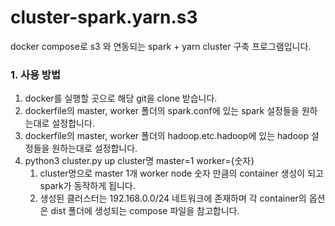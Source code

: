 # cluster-spark.yarn.s3

docker compose로 s3 와 연동되는 spark + yarn cluster 구축 프로그램입니다.

### 1. 사용 방법

1. docker를 실행할 곳으로 해당 git을 clone 받습니다.
2. dockerfile의 master, worker 폴더의 spark.conf에 있는 spark 설정들을 원하는대로 설정합니다.
3. dockerfile의 master, worker 폴더의 hadoop.etc.hadoop에 있는 hadoop 설정들을 원하는대로 설정합니다.
4. python3 cluster.py up cluster명 master=1 worker={숫자}
   1. cluster명으로 master 1개 worker node 숫자 만큼의 container 생성이 되고 spark가 동작하게 됩니다.
   2. 생성된 클러스터는 192.168.0.0/24 네트워크에 존재하며 각 container의 옵션은 dist 폴더에 생성되는 compose 파일을 참고합니다.
